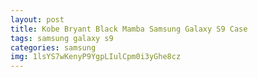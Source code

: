 ```yaml
---
layout: post
title: Kobe Bryant Black Mamba Samsung Galaxy S9 Case
tags: samsung galaxy s9
categories: samsung
img: 1lsYS7wKenyP9YgpLIulCpm0i3yGhe8cz
---
```

